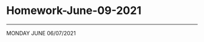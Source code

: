 # Homework-June-09-2021

---------------------------------------------------------------------------------------------------------------------------------------------------------------------------------------------------------------------------------------------------------------------------------------------------------------------------
MONDAY JUNE 06/07/2021



